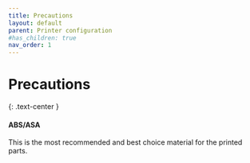 ```yaml
---
title: Precautions
layout: default
parent: Printer configuration
#has_children: true
nav_order: 1
---
```


# Precautions
{: .text-center }
#### ABS/ASA
This is the most recommended and best choice material for the printed parts.
